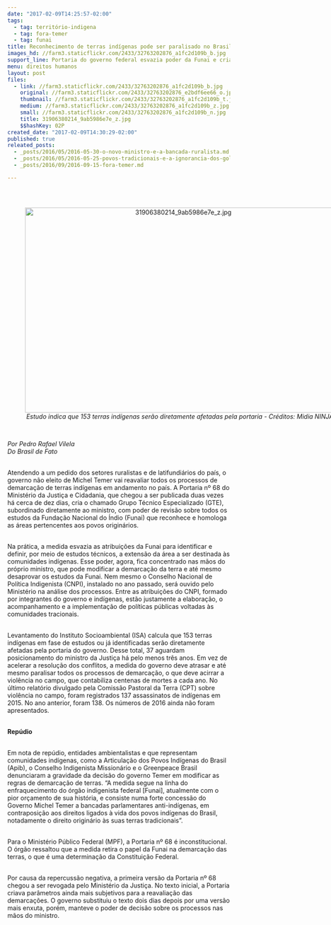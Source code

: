 ```yaml
---
date: "2017-02-09T14:25:57-02:00"
tags:
  - tag: território-indigena
  - tag: fora-temer
  - tag: funai
title: Reconhecimento de terras indígenas pode ser paralisado no Brasil
images_hd: //farm3.staticflickr.com/2433/32763202876_a1fc2d109b_b.jpg
support_line: Portaria do governo federal esvazia poder da Funai e cria grupo para reavaliar todos os processos de demarcação de áreas
menu: direitos humanos
layout: post
files:
  - link: //farm3.staticflickr.com/2433/32763202876_a1fc2d109b_b.jpg
    original: //farm3.staticflickr.com/2433/32763202876_e2bdf6ee66_o.jpg
    thumbnail: //farm3.staticflickr.com/2433/32763202876_a1fc2d109b_t.jpg
    medium: //farm3.staticflickr.com/2433/32763202876_a1fc2d109b_z.jpg
    small: //farm3.staticflickr.com/2433/32763202876_a1fc2d109b_n.jpg
    title: 31906380214_9ab5986e7e_z.jpg
    $$hashKey: 02P
created_date: "2017-02-09T14:30:29-02:00"
published: true
releated_posts:
  - _posts/2016/05/2016-05-30-o-novo-ministro-e-a-bancada-ruralista.md
  - _posts/2016/05/2016-05-25-povos-tradicionais-e-a-ignorancia-dos-golpistas.md
  - _posts/2016/09/2016-09-15-fora-temer.md

---
```

<p>&nbsp;</p>

<div style="text-align:center">
<figure class="image" style="display:inline-block"><img alt="31906380214_9ab5986e7e_z.jpg" height="464" src="//farm3.staticflickr.com/2433/32763202876_a1fc2d109b_b.jpg" width="700" />
<figcaption><em>Estudo indica que 153 terras ind&iacute;genas ser&atilde;o diretamente afetadas pela portaria - Cr&eacute;ditos: Midia NINJA</em></figcaption>
</figure>
</div>

<p><br />
<em>Por Pedro Rafael Vilela<br />
Do Brasil de Fato</em></p>

<p><br />
Atendendo a um pedido dos setores ruralistas e de latifundi&aacute;rios do pa&iacute;s, o governo n&atilde;o eleito de Michel Temer vai reavaliar todos os processos de demarca&ccedil;&atilde;o de terras ind&iacute;genas em andamento no pa&iacute;s. A Portaria n&ordm; 68 do Minist&eacute;rio da Justi&ccedil;a e Cidadania, que chegou a ser publicada duas vezes h&aacute; cerca de dez dias, cria o chamado Grupo T&eacute;cnico Especializado (GTE), subordinado diretamente ao ministro, com poder de revis&atilde;o sobre todos os estudos da Funda&ccedil;&atilde;o Nacional do &Iacute;ndio (Funai) que reconhece e homologa as &aacute;reas pertencentes aos povos origin&aacute;rios.</p>

<p><br />
Na pr&aacute;tica, a medida esvazia as atribui&ccedil;&otilde;es da Funai para identificar e definir, por meio de estudos t&eacute;cnicos, a extens&atilde;o da &aacute;rea a ser destinada &agrave;s comunidades ind&iacute;genas. Esse poder, agora, fica concentrado nas m&atilde;os do pr&oacute;prio ministro, que pode modificar a demarca&ccedil;&atilde;o da terra e at&eacute; mesmo desaprovar os estudos da Funai. Nem mesmo o Conselho Nacional de Pol&iacute;tica Indigenista (CNPI), instalado no ano passado, ser&aacute; ouvido pelo Minist&eacute;rio na an&aacute;lise dos processos. Entre as atribui&ccedil;&otilde;es do CNPI, formado por integrantes do governo e ind&iacute;genas, est&atilde;o justamente a elabora&ccedil;&atilde;o, o acompanhamento e a implementa&ccedil;&atilde;o de pol&iacute;ticas p&uacute;blicas voltadas &agrave;s comunidades tracionais.</p>

<p><br />
Levantamento do Instituto Socioambiental (ISA) calcula que 153 terras ind&iacute;genas em fase de estudos ou j&aacute; identificadas ser&atilde;o diretamente afetadas pela portaria do governo. Desse total, 37 aguardam posicionamento do ministro da Justi&ccedil;a h&aacute; pelo menos tr&ecirc;s anos. Em vez de acelerar a resolu&ccedil;&atilde;o dos conflitos, a medida do governo deve atrasar e at&eacute; mesmo paralisar todos os processos de demarca&ccedil;&atilde;o, o que deve acirrar a viol&ecirc;ncia no campo, que contabiliza centenas de mortes a cada ano. No &uacute;ltimo relat&oacute;rio divulgado pela Comiss&atilde;o Pastoral da Terra (CPT) sobre viol&ecirc;ncia no campo, foram registrados 137 assassinatos de ind&iacute;genas em 2015. No ano anterior, foram 138. Os n&uacute;meros de 2016 ainda n&atilde;o foram apresentados.</p>

<p><br />
<strong>Rep&uacute;dio</strong></p>

<p><br />
Em nota de rep&uacute;dio, entidades ambientalistas e que representam comunidades ind&iacute;genas, como a Articula&ccedil;&atilde;o dos Povos Ind&iacute;genas do Brasil (Apib), o Conselho Indigenista Mission&aacute;rio e o Greenpeace Brasil denunciaram a gravidade da decis&atilde;o do governo Temer em modificar as regras de demarca&ccedil;&atilde;o de terras. &ldquo;A medida segue na linha do enfraquecimento do &oacute;rg&atilde;o indigenista federal [Funai], atualmente com o pior or&ccedil;amento de sua hist&oacute;ria, e consiste numa forte concess&atilde;o do Governo Michel Temer a bancadas parlamentares anti-ind&iacute;genas, em contraposi&ccedil;&atilde;o aos direitos ligados &agrave; vida dos povos ind&iacute;genas do Brasil, notadamente o direito origin&aacute;rio &agrave;s suas terras tradicionais&rdquo;.</p>

<p><br />
Para o Minist&eacute;rio P&uacute;blico Federal (MPF), a Portaria n&ordm; 68 &eacute; inconstitucional. O &oacute;rg&atilde;o ressaltou que a medida retira o papel da Funai na demarca&ccedil;&atilde;o das terras, o que &eacute; uma determina&ccedil;&atilde;o da Constitui&ccedil;&atilde;o Federal.</p>

<p><br />
Por causa da repercuss&atilde;o negativa, a primeira vers&atilde;o da Portaria n&ordm; 68 chegou a ser revogada pelo Minist&eacute;rio da Justi&ccedil;a. No texto inicial, a Portaria criava par&acirc;metros ainda mais subjetivos para a reavalia&ccedil;&atilde;o das demarca&ccedil;&otilde;es. O governo substituiu o texto dois dias depois por uma vers&atilde;o mais enxuta, por&eacute;m, manteve o poder de decis&atilde;o sobre os processos nas m&atilde;os do ministro.</p>
